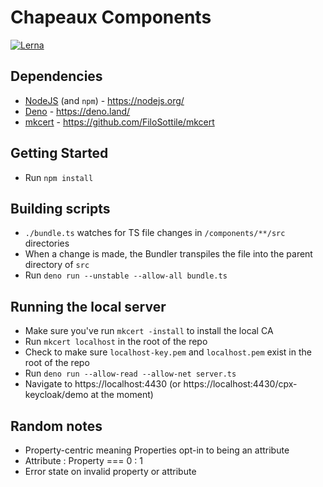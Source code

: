 # Chapeaux Components

[![Lerna](https://img.shields.io/badge/maintained%20with-lerna-cc00ff.svg)](https://github.com/lerna/lerna)

## Dependencies

- [NodeJS](https://nodejs.org/) (and `npm`) - https://nodejs.org/
- [Deno](https://deno.land/) - https://deno.land/
- [mkcert](https://github.com/FiloSottile/mkcert) -
  https://github.com/FiloSottile/mkcert

## Getting Started

- Run `npm install`

## Building scripts

- `./bundle.ts` watches for TS file changes in `/components/**/src` directories
- When a change is made, the Bundler transpiles the file into the parent
  directory of `src`
- Run `deno run --unstable --allow-all bundle.ts`

## Running the local server

- Make sure you've run `mkcert -install` to install the local CA
- Run `mkcert localhost` in the root of the repo
- Check to make sure `localhost-key.pem` and `localhost.pem` exist in the root
  of the repo
- Run `deno run --allow-read --allow-net server.ts`
- Navigate to https://localhost:4430 (or
  https://localhost:4430/cpx-keycloak/demo at the moment)

## Random notes

- Property-centric meaning Properties opt-in to being an attribute
- Attribute : Property === 0 : 1
- Error state on invalid property or attribute
